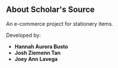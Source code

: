 
## About Scholar's Source

An e-commerce project for stationery items.

Developed by:

- **Hannah Aurora Busto**
- **Josh Ziemenn Tan**
- **Joey Ann Lavega**


